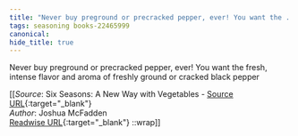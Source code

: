 ```yaml
---
title: "Never buy preground or precracked pepper, ever! You want the ..."
tags: seasoning books-22465999
canonical: 
hide_title: true
---
```


Never buy preground or precracked pepper, ever! You want the fresh, intense flavor and aroma of freshly ground or cracked black pepper


[[_Source_: Six Seasons: A New Way with Vegetables - [Source URL](){:target="_blank"}<br>
_Author_: Joshua McFadden<br>
[Readwise URL](https://readwise.io/open/443827905){:target="_blank"}
::wrap]]